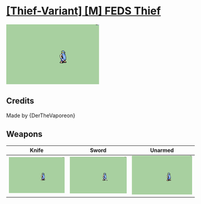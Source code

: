 # [\[Thief-Variant\] \[M\] FEDS Thief](./)

<img src="./1.%20Knife/Knife_000.png" alt="[Thief-Variant] [M] FEDS Thief standing" />

## Credits

Made by {DerTheVaporeon}

## Weapons


|Knife |Sword |Unarmed |
|  :---: | :---: | :---: |
| <img alt="Knife animation" src="./1.%20Knife/Knife.gif" /> | <img alt="Sword animation" src="./1.%20Sword/Sword.gif" /> | <img alt="Unarmed animation" src="./8.%20Unarmed/Unarmed.gif" /> |
